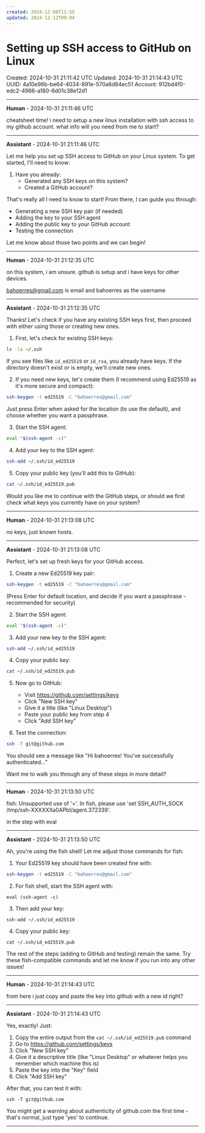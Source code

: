 ```yaml
---
created: 2024-12-08T11:55
updated: 2024-12-12T09:04
---
```

# Setting up SSH access to GitHub on Linux

Created: 2024-10-31 21:11:42 UTC
Updated: 2024-10-31 21:14:43 UTC
UUID: 4a10e96b-be64-4034-891e-570a6d84ec51
Account: 912bd4f0-edc2-4966-a180-6d01c38e12d1

---

**Human** - 2024-10-31 21:11:46 UTC

cheatsheet time! i need to setup a new linux installation with ssh access to my github account. what info will you need from me to start?

---

**Assistant** - 2024-10-31 21:11:46 UTC

 Let me help you set up SSH access to GitHub on your Linux system. To get started, I'll need to know:

1. Have you already:
   - Generated any SSH keys on this system?
   - Created a GitHub account?

That's really all I need to know to start! From there, I can guide you through:
- Generating a new SSH key pair (if needed)
- Adding the key to your SSH agent
- Adding the public key to your GitHub account
- Testing the connection

Let me know about those two points and we can begin!

---

**Human** - 2024-10-31 21:12:35 UTC

on this system, i am unsure. github is setup and i have keys for other devices. 

bahoerres@gmail.com is email and bahoerres as the username

---

**Assistant** - 2024-10-31 21:12:35 UTC

 Thanks! Let's check if you have any existing SSH keys first, then proceed with either using those or creating new ones.

1. First, let's check for existing SSH keys:
```bash
ls -la ~/.ssh
```

If you see files like `id_ed25519` or `id_rsa`, you already have keys. If the directory doesn't exist or is empty, we'll create new ones.

2. If you need new keys, let's create them (I recommend using Ed25519 as it's more secure and compact):
```bash
ssh-keygen -t ed25519 -C "bahoerres@gmail.com"
```
Just press Enter when asked for the location (to use the default), and choose whether you want a passphrase.

3. Start the SSH agent:
```bash
eval "$(ssh-agent -s)"
```

4. Add your key to the SSH agent:
```bash
ssh-add ~/.ssh/id_ed25519
```

5. Copy your public key (you'll add this to GitHub):
```bash
cat ~/.ssh/id_ed25519.pub
```

Would you like me to continue with the GitHub steps, or should we first check what keys you currently have on your system?

---

**Human** - 2024-10-31 21:13:08 UTC

no keys, just known hosts.

---

**Assistant** - 2024-10-31 21:13:08 UTC

 Perfect, let's set up fresh keys for your GitHub access.

1. Create a new Ed25519 key pair:
```bash
ssh-keygen -t ed25519 -C "bahoerres@gmail.com"
```
(Press Enter for default location, and decide if you want a passphrase - recommended for security)

2. Start the SSH agent:
```bash
eval "$(ssh-agent -s)"
```

3. Add your new key to the SSH agent:
```bash
ssh-add ~/.ssh/id_ed25519
```

4. Copy your public key:
```bash
cat ~/.ssh/id_ed25519.pub
```

5. Now go to GitHub:
   - Visit https://github.com/settings/keys
   - Click "New SSH key"
   - Give it a title (like "Linux Desktop")
   - Paste your public key from step 4
   - Click "Add SSH key"

6. Test the connection:
```bash
ssh -T git@github.com
```
You should see a message like "Hi bahoerres! You've successfully authenticated..."

Want me to walk you through any of these steps in more detail?

---

**Human** - 2024-10-31 21:13:50 UTC

fish: Unsupported use of '='. In fish, please use 'set SSH_AUTH_SOCK /tmp/ssh-XXXXXXa0APbI/agent.372339'.

in the step with eval

---

**Assistant** - 2024-10-31 21:13:50 UTC

 Ah, you're using the fish shell! Let me adjust those commands for fish:

1. Your Ed25519 key should have been created fine with:
```bash
ssh-keygen -t ed25519 -C "bahoerres@gmail.com"
```

2. For fish shell, start the SSH agent with:
```fish
eval (ssh-agent -c)
```

3. Then add your key:
```fish
ssh-add ~/.ssh/id_ed25519
```

4. Copy your public key:
```fish
cat ~/.ssh/id_ed25519.pub
```

The rest of the steps (adding to GitHub and testing) remain the same. Try these fish-compatible commands and let me know if you run into any other issues!

---

**Human** - 2024-10-31 21:14:43 UTC

from here i just copy and paste the key into github with a new id right?

---

**Assistant** - 2024-10-31 21:14:43 UTC

 Yes, exactly! Just:

1. Copy the entire output from the `cat ~/.ssh/id_ed25519.pub` command
2. Go to https://github.com/settings/keys
3. Click "New SSH key"
4. Give it a descriptive title (like "Linux Desktop" or whatever helps you remember which machine this is)
5. Paste the key into the "Key" field
6. Click "Add SSH key"

After that, you can test it with:
```fish
ssh -T git@github.com
```

You might get a warning about authenticity of github.com the first time - that's normal, just type 'yes' to continue.

---

